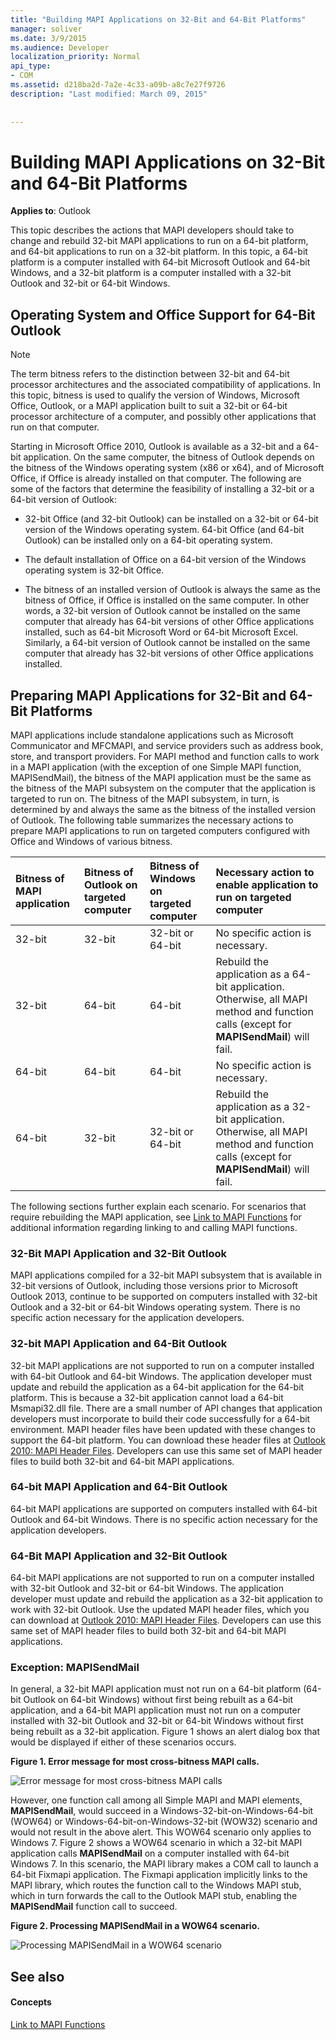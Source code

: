 ```yaml
---
title: "Building MAPI Applications on 32-Bit and 64-Bit Platforms"
manager: soliver
ms.date: 3/9/2015
ms.audience: Developer
localization_priority: Normal
api_type:
- COM
ms.assetid: d218ba2d-7a2e-4c33-a09b-a8c7e27f9726
description: "Last modified: March 09, 2015"
 
 
---
```


# Building MAPI Applications on 32-Bit and 64-Bit Platforms

  
  
**Applies to**: Outlook 
  
This topic describes the actions that MAPI developers should take to change and rebuild 32-bit MAPI applications to run on a 64-bit platform, and 64-bit applications to run on a 32-bit platform. In this topic, a 64-bit platform is a computer installed with 64-bit Microsoft Outlook and 64-bit Windows, and a 32-bit platform is a computer installed with a 32-bit Outlook and 32-bit or 64-bit Windows. 
  
## Operating System and Office Support for 64-Bit Outlook

> [!NOTE]
> The term bitness refers to the distinction between 32-bit and 64-bit processor architectures and the associated compatibility of applications. In this topic, bitness is used to qualify the version of Windows, Microsoft Office, Outlook, or a MAPI application built to suit a 32-bit or 64-bit processor architecture of a computer, and possibly other applications that run on that computer. 
  
Starting in Microsoft Office 2010, Outlook is available as a 32-bit and a 64-bit application. On the same computer, the bitness of Outlook depends on the bitness of the Windows operating system (x86 or x64), and of Microsoft Office, if Office is already installed on that computer. The following are some of the factors that determine the feasibility of installing a 32-bit or a 64-bit version of Outlook:
  
- 32-bit Office (and 32-bit Outlook) can be installed on a 32-bit or 64-bit version of the Windows operating system. 64-bit Office (and 64-bit Outlook) can be installed only on a 64-bit operating system.
    
- The default installation of Office on a 64-bit version of the Windows operating system is 32-bit Office.
    
- The bitness of an installed version of Outlook is always the same as the bitness of Office, if Office is installed on the same computer. In other words, a 32-bit version of Outlook cannot be installed on the same computer that already has 64-bit versions of other Office applications installed, such as 64-bit Microsoft Word or 64-bit Microsoft Excel. Similarly, a 64-bit version of Outlook cannot be installed on the same computer that already has 32-bit versions of other Office applications installed.
    
## Preparing MAPI Applications for 32-Bit and 64-Bit Platforms

MAPI applications include standalone applications such as Microsoft Communicator and MFCMAPI, and service providers such as address book, store, and transport providers. For MAPI method and function calls to work in a MAPI application (with the exception of one Simple MAPI function, MAPISendMail), the bitness of the MAPI application must be the same as the bitness of the MAPI subsystem on the computer that the application is targeted to run on. The bitness of the MAPI subsystem, in turn, is determined by and always the same as the bitness of the installed version of Outlook. The following table summarizes the necessary actions to prepare MAPI applications to run on targeted computers configured with Office and Windows of various bitness.
  
|**Bitness of MAPI application**|**Bitness of Outlook on targeted computer**|**Bitness of Windows on targeted computer**|**Necessary action to enable application to run on targeted computer**|
|:-----|:-----|:-----|:-----|
|32-bit  <br/> |32-bit  <br/> |32-bit or 64-bit  <br/> |No specific action is necessary.  <br/> |
|32-bit  <br/> |64-bit  <br/> |64-bit  <br/> |Rebuild the application as a 64-bit application. Otherwise, all MAPI method and function calls (except for **MAPISendMail**) will fail.  <br/> |
|64-bit  <br/> |64-bit  <br/> |64-bit  <br/> |No specific action is necessary.  <br/> |
|64-bit  <br/> |32-bit  <br/> |32-bit or 64-bit  <br/> |Rebuild the application as a 32-bit application. Otherwise, all MAPI method and function calls (except for **MAPISendMail**) will fail.  <br/> |
   
The following sections further explain each scenario. For scenarios that require rebuilding the MAPI application, see [Link to MAPI Functions](how-to-link-to-mapi-functions.md) for additional information regarding linking to and calling MAPI functions. 
  
### 32-Bit MAPI Application and 32-Bit Outlook

MAPI applications compiled for a 32-bit MAPI subsystem that is available in 32-bit versions of Outlook, including those versions prior to Microsoft Outlook 2013, continue to be supported on computers installed with 32-bit Outlook and a 32-bit or 64-bit Windows operating system. There is no specific action necessary for the application developers.
  
### 32-bit MAPI Application and 64-Bit Outlook

32-bit MAPI applications are not supported to run on a computer installed with 64-bit Outlook and 64-bit Windows. The application developer must update and rebuild the application as a 64-bit application for the 64-bit platform. This is because a 32-bit application cannot load a 64-bit Msmapi32.dll file. There are a small number of API changes that application developers must incorporate to build their code successfully for a 64-bit environment. MAPI header files have been updated with these changes to support the 64-bit platform. You can download these header files at [Outlook 2010: MAPI Header Files](http://www.microsoft.com/downloads/details.aspx?FamilyID=f8d01fc8-f7b5-4228-baa3-817488a66db1). Developers can use this same set of MAPI header files to build both 32-bit and 64-bit MAPI applications.
  
### 64-bit MAPI Application and 64-Bit Outlook

64-bit MAPI applications are supported on computers installed with 64-bit Outlook and 64-bit Windows. There is no specific action necessary for the application developers.
  
### 64-Bit MAPI Application and 32-Bit Outlook

64-bit MAPI applications are not supported to run on a computer installed with 32-bit Outlook and 32-bit or 64-bit Windows. The application developer must update and rebuild the application as a 32-bit application to work with 32-bit Outlook. Use the updated MAPI header files, which you can download at [Outlook 2010: MAPI Header Files](http://www.microsoft.com/downloads/details.aspx?FamilyID=f8d01fc8-f7b5-4228-baa3-817488a66db1). Developers can use this same set of MAPI header files to build both 32-bit and 64-bit MAPI applications.
  
### Exception: MAPISendMail

In general, a 32-bit MAPI application must not run on a 64-bit platform (64-bit Outlook on 64-bit Windows) without first being rebuilt as a 64-bit application, and a 64-bit MAPI application must not run on a computer installed with 32-bit Outlook and 32-bit or 64-bit Windows without first being rebuilt as a 32-bit application. Figure 1 shows an alert dialog box that would be displayed if either of these scenarios occurs.
  
**Figure 1. Error message for most cross-bitness MAPI calls.**

![Error message for most cross-bitness MAPI calls](media/738905fb-57ae-4af7-b54b-a1676c80d3c3.JPG)
  
However, one function call among all Simple MAPI and MAPI elements, **MAPISendMail**, would succeed in a Windows-32-bit-on-Windows-64-bit (WOW64) or Windows-64-bit-on-Windows-32-bit (WOW32) scenario and would not result in the above alert. This WOW64 scenario only applies to Windows 7. Figure 2 shows a WOW64 scenario in which a 32-bit MAPI application calls **MAPISendMail** on a computer installed with 64-bit Windows 7. In this scenario, the MAPI library makes a COM call to launch a 64-bit Fixmapi application. The Fixmapi application implicitly links to the MAPI library, which routes the function call to the Windows MAPI stub, which in turn forwards the call to the Outlook MAPI stub, enabling the **MAPISendMail** function call to succeed. 
  
**Figure 2. Processing MAPISendMail in a WOW64 scenario.**

![Processing MAPISendMail in a WOW64 scenario](media/346ba974-4844-4b64-9dd1-d0f829ab99b3.gif)
  
## See also

#### Concepts

[Link to MAPI Functions](how-to-link-to-mapi-functions.md)


